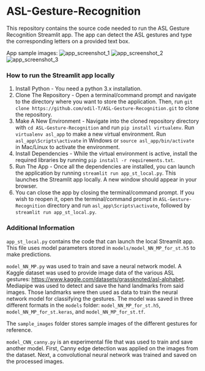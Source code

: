 # ASL-Gesture-Recognition

This repository contains the source code needed to run the ASL Gesture Recognition Streamlit app. The app can detect the ASL gestures and type the corresponding letters on a provided text box.

App sample images:
![app_screenshot_1](https://github.com/odil-T/ASL-Gesture-Recognition/assets/142138394/25806f94-1408-41f5-9430-d216bf273fe5)
![app_screenshot_2](https://github.com/odil-T/ASL-Gesture-Recognition/assets/142138394/f892683c-6438-44cf-8c93-addb717dba9a)
![app_screenshot_3](https://github.com/odil-T/ASL-Gesture-Recognition/assets/142138394/ca984d7a-7585-4588-bcd2-7ba29e2a468a)



### How to run the Streamlit app locally

1. Install Python - You need a python 3.x installation.
2. Clone The Repository - Open a terminal/command prompt and navigate to the directory where you want to store the application. Then, run `git clone https://github.com/odil-T/ASL-Gesture-Recognition.git` to clone the repository.
3. Make A New Environment - Navigate into the cloned repository directory with `cd ASL-Gesture-Recognition` and run `pip install virtualenv`. Run `virtualenv asl_app` to make a new virtual environment. Run `asl_app\Scripts\activate` in Windows or `source asl_app/bin/activate` in Mac/Linux to activate the environment.
5. Install Dependencies - While the virtual environment is active, install the required libraries by running `pip install -r requirements.txt`.
6. Run The App - Once all the dependencies are installed, you can launch the application by running `streamlit run app_st_local.py`. This launches the Streamlit app locally. A new window should appear in your browser.
7. You can close the app by closing the terminal/command prompt. If you wish to reopen it, open the terminal/command prompt in `ASL-Gesture-Recognition` directory and run `asl_app\Scripts\activate`, followed by `streamlit run app_st_local.py`. 

### Additional Information

`app_st_local.py` contains the code that can launch the local Streamlit app. This file uses model parameters stored in `models/model_NN_MP_for_st.h5` to make predictions.

`model_NN_MP.py` was used to train and save a neural network model. A Kaggle dataset was used to provide image data of the various ASL gestures: https://www.kaggle.com/datasets/grassknoted/asl-alphabet. Mediapipe was used to detect and save the hand landmarks from said images. Those landmarks were then used as data to train the neural network model for classifying the gestures. The model was saved in three different formats in the `models` folder: `model_NN_MP_for_st.h5`, `model_NN_MP_for_st.keras`, and `model_NN_MP_for_st.tf`.

The `sample_images` folder stores sample images of the different gestures for reference.

`model_CNN_canny.py` is an experimental file that was used to train and save another model. First, Canny edge detection was applied on the images from the dataset. Next, a convolutional neural network was trained and saved on the processed images.
